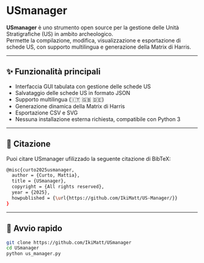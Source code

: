 # USmanager

**USmanager** è uno strumento open source per la gestione delle Unità Stratigrafiche (US) in ambito archeologico.  
Permette la compilazione, modifica, visualizzazione e esportazione di schede US, con supporto multilingua e generazione della Matrix di Harris.

---

## ✨ Funzionalità principali

- Interfaccia GUI tabulata con gestione delle schede US
- Salvataggio delle schede US in formato JSON
- Supporto multilingua (🇮🇹 🇬🇧 🇩🇪)
- Generazione dinamica della Matrix di Harris
- Esportazione CSV e SVG
- Nessuna installazione esterna richiesta, compatibile con Python 3

---

## 📖 Citazione
Puoi citare USmanager ufilizzado la seguente citazione di BibTeX:

```bash
@misc{curto2025usmanager,
  author = {Curto, Mattia},
  title = {USmanager},
  copyright = {All rights reserved},
  year = {2025},
  howpublished = {\url{https://github.com/IkiMatt/US-Manager/}}
}
```
---

## 🚀 Avvio rapido

```bash
git clone https://github.com/IkiMatt/USmanager
cd USmanager
python us_manager.py

